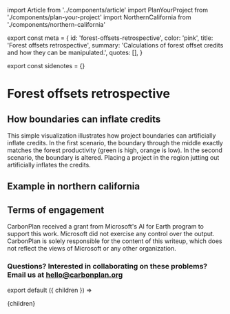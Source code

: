 import Article from '../components/article'
import PlanYourProject from './components/plan-your-project'
import NorthernCalifornia from './components/northern-california'

export const meta = {
  id: 'forest-offsets-retrospective',
  color: 'pink',
  title: 'Forest offsets retrospective',
  summary:
    'Calculations of forest offset credits and how they can be manipulated.',
  quotes: [],
}

export const sidenotes = {}

# Forest offsets retrospective

## How boundaries can inflate credits

This simple visualization illustrates how project boundaries can artificially inflate credits. In the first scenario, the boundary through the middle exactly matches the forest productivity (green is high, orange is low). In the second scenario, the boundary is altered. Placing a project in the region jutting out artificially inflates the credits.

<PlanYourProject/>

## Example in northern california

<NorthernCalifornia/>

## Terms of engagement

CarbonPlan received a grant from Microsoft's AI for Earth program to support this work. Microsoft did not exercise any control over the output. CarbonPlan is solely responsible for the content of this writeup, which does not reflect the views of Microsoft or any other organization.

### Questions? Interested in collaborating on these problems? Email us at [hello@carbonplan.org](mailto:hello@carbonplan.org)

export default ({ children }) => <Article meta={meta}>{children}</Article>
